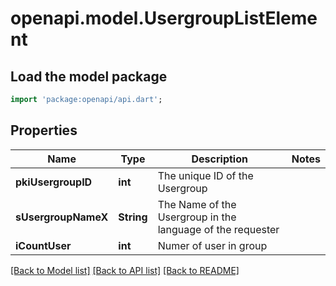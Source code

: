 # openapi.model.UsergroupListElement

## Load the model package
```dart
import 'package:openapi/api.dart';
```

## Properties
Name | Type | Description | Notes
------------ | ------------- | ------------- | -------------
**pkiUsergroupID** | **int** | The unique ID of the Usergroup | 
**sUsergroupNameX** | **String** | The Name of the Usergroup in the language of the requester | 
**iCountUser** | **int** | Numer of user in group | 

[[Back to Model list]](../README.md#documentation-for-models) [[Back to API list]](../README.md#documentation-for-api-endpoints) [[Back to README]](../README.md)


